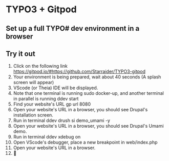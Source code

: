 
# TYPO3 + Gitpod

## Set up a full TYPO# dev environment in a browser

## Try it out

1. Click on the following link https://gitpod.io/#https://github.com/Starraider/TYPO3-gitpod
2. Your environment is being prepared, wait about 40 seconds (A splash screen will appear)
3. VScode (or Theia) IDE will be displayed.
4. Note that one terminal is running sudo docker-up, and another terminal in parallel is running ddev start
5. Find your website's URL gp url 8080
6. Open your website's URL in a browser, you should see Drupal's installation screen.
7. Run in terminal ddev drush si demo_umami -y
8. Open your website's URL in a browser, you should see Drupal's Umami demo.
9. Run in terminal ddev xdebug on
10. Open VScode's debugger, place a new breakpoint in web/index.php
11. Open your website's URL in a browser.
12. 🎉
